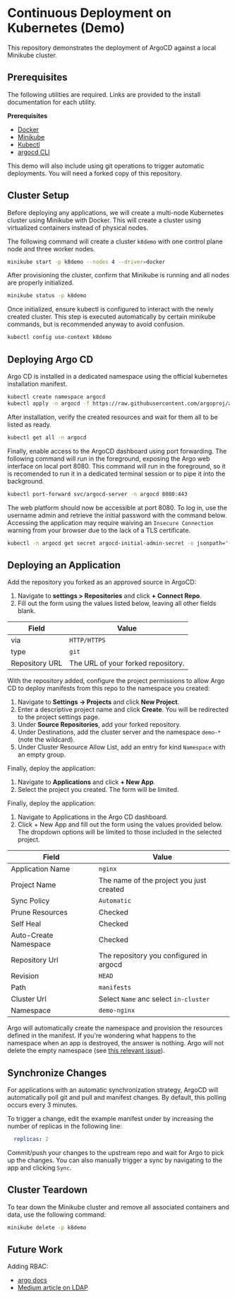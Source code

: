 # Continuous Deployment on Kubernetes (Demo)

This repository demonstrates the deployment of ArgoCD against a local Minikube cluster.

## Prerequisites

The following utilities are required.
Links are provided to the install documentation for each utility.

**Prerequisites**

- [Docker](https://docs.docker.com/engine/install/)
- [Minikube](https://minikube.sigs.k8s.io/docs/start/?arch=%2Fmacos%2Fx86-64%2Fstable%2Fbinary+download)
- [Kubectl](https://kubernetes.io/docs/tasks/tools/#kubectl)
- [argocd CLI](https://argo-cd.readthedocs.io/en/stable/cli_installation/)

This demo will also include using git operations to trigger automatic deployments.
You will need a forked copy of this repository.

## Cluster Setup

Before deploying any applications, we will create a multi-node Kubernetes cluster using Minikube with Docker.
This will create a cluster using virtualized containers instead of physical nodes.

The following command will create a cluster `k8demo` with one control plane node and three worker nodes.

```bash
minikube start -p k8demo --nodes 4 --driver=docker
```

After provisioning the cluster, confirm that Minikube is running and all nodes are properly initialized.

```bash
minikube status -p k8demo
```

Once initialized, ensure kubectl is configured to interact with the newly created cluster.
This step is executed automatically by certain minikube commands, but is recommended anyway to avoid confusion.

```bash
kubectl config use-context k8demo
```

## Deploying Argo CD

Argo CD is installed in a dedicated namespace using the official kubernetes installation manifest.

```bash
kubectl create namespace argocd
kubectl apply -n argocd -f https://raw.githubusercontent.com/argoproj/argo-cd/stable/manifests/install.yaml
```

After installation, verify the created resources and wait for them all to be listed as ready.

```bash
kubectl get all -n argocd
```

Finally, enable access to the ArgoCD dashboard using port forwarding.
The following command will run in the foreground, exposing the Argo web interface on local port 8080.
This command will run in the foreground, so it is recomended to run it in a dedicated terminal session or
to pipe it into the background.

```bash
kubectl port-forward svc/argocd-server -n argocd 8080:443
```

The web platform should now be accessible at port 8080.
To log in, use the username admin and retrieve the initial password with the command below.
Accessing the application may require waiving an `Insecure Connection` warning from your browser due to
the lack of a TLS certificate.

```bash
kubectl -n argocd get secret argocd-initial-admin-secret -o jsonpath="{.data.password}" | base64 -d; echo
```

## Deploying an Application

Add the repository you forked as an approved source in ArgoCD:

1. Navigate to **settings > Repositories** and click **+ Connect Repo**.
2. Fill out the form using the values listed below, leaving all other fields blank.

| Field          | Value                              |
|----------------|------------------------------------|
| via            | `HTTP/HTTPS`                       | 
| type           | `git`                              | 
| Repository URL | The URL of your forked repository. | 

With the repository added, configure the project permissions to allow Argo CD to deploy manifests from this repo to the
namespace you created:

1. Navigate to **Settings → Projects** and click **New Project**.
2. Enter a descriptive project name and click **Create**. You will be redirected to the project settings page.
3. Under **Source Repositories**, add your forked repository.
4. Under Destinations, add the cluster server and the namespace `demo-*` (note the wildcard).
5. Under Cluster Resource Allow List, add an entry for kind `Namespace` with an empty group.

Finally, deploy the application:

1. Navigate to **Applications** and click **+ New App**.
2. Select the project you created. The
   form will be limited.

Finally, deploy the application:

1. Navigate to Applications in the Argo CD dashboard.
2. Click + New App and fill out the form using the values provided below.
   The dropdown options will be limited to those included in the selected project.

| Field                 | Value                                    |
|-----------------------|------------------------------------------|
| Application Name      | `nginx`                                  | 
| Project Name          | The name of the project you just created | 
| Sync Policy           | `Automatic`                              | 
| Prune Resources       | Checked                                  | 
| Self Heal             | Checked                                  | 
| Auto-Create Namespace | Checked                                  | 
| Repository Url        | The repository you configured in argocd  | 
| Revision              | `HEAD`                                   | 
| Path                  | `manifests`                              | 
| Cluster Url           | Select `Name` anc select `in-cluster`    | 
| Namespace             | `demo-nginx`                             |

Argo will automatically create the namespace and provision the resources defined in the manifest.
If you're wondering what happens to the namespace when an app is destroyed, the answer is nothing.
Argo will not delete the empty namespace (see [this relevant issue](https://github.com/argoproj/argo-cd/issues/7875)).

## Synchronize Changes

For applications with an automatic synchronization strategy, ArgoCD will automatically poll git and pull and manifest
changes.
By default, this polling occurs every 3 minutes.

To trigger a change, edit the example manifest under by increasing the number of replicas in the following line:

```yaml
  replicas: 2
```

Commit/push your changes to the upstream repo and wait for Argo to pick up the changes.
You can also manually trigger a sync by navigating to the app and clicking `Sync`.

## Cluster Teardown

To tear down the Minikube cluster and remove all associated containers and data, use the following command:

```bash
minikube delete -p k8demo
```

## Future Work

Adding RBAC:

- [argo docs](https://argo-cd.readthedocs.io/en/stable/operator-manual/rbac/)
- [Medium article on LDAP](https://medium.com/@dast04/setting-up-argocd-ldap-authentication-rbac-2024-50c0d8135713)

